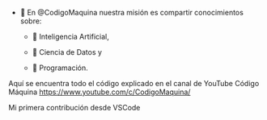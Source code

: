- 👋 En @CodigoMaquina nuestra misión es compartir conocimientos sobre:
    
    - 👀 Inteligencia Artificial,
        
    - 👀 Ciencia de Datos y

    - 👀 Programación. 
        
Aquí se encuentra todo el código explicado en el canal de YouTube Código Máquina https://www.youtube.com/c/CodigoMaquina/


Mi primera contribución desde VSCode